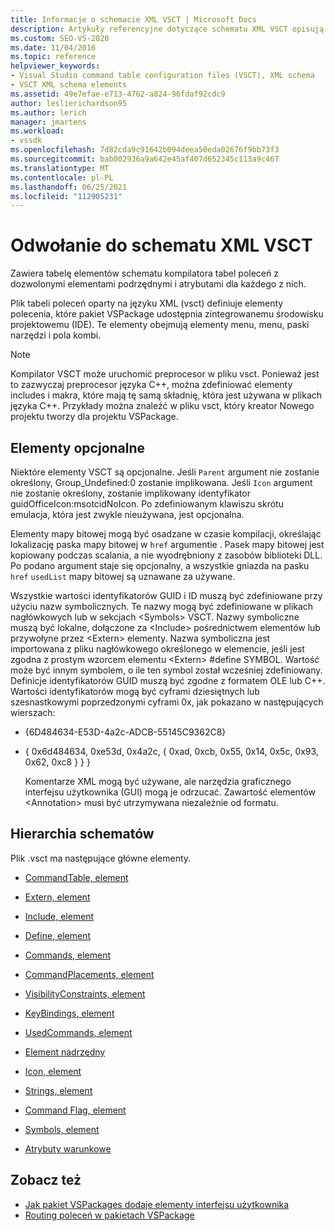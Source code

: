 ```yaml
---
title: Informacje o schemacie XML VSCT | Microsoft Docs
description: Artykuły referencyjne dotyczące schematu XML VSCT opisują elementy schematu kompilatora tabel poleceń z dozwolonymi elementami podrzędnymi i atrybutami dla każdego z nich.
ms.custom: SEO-VS-2020
ms.date: 11/04/2016
ms.topic: reference
helpviewer_keywords:
- Visual Studio command table configuration files (VSCT), XML schema
- VSCT XML schema elements
ms.assetid: 49e7efae-e713-4762-a824-96fdaf92cdc9
author: leslierichardson95
ms.author: lerich
manager: jmartens
ms.workload:
- vssdk
ms.openlocfilehash: 7d82cda9c91642b094deea50eda02676f9bb73f3
ms.sourcegitcommit: bab002936a9a642e45af407d652345c113a9c467
ms.translationtype: MT
ms.contentlocale: pl-PL
ms.lasthandoff: 06/25/2021
ms.locfileid: "112905231"
---
```

# <a name="vsct-xml-schema-reference"></a>Odwołanie do schematu XML VSCT
Zawiera tabelę elementów schematu kompilatora tabel poleceń z dozwolonymi elementami podrzędnymi i atrybutami dla każdego z nich.

 Plik tabeli poleceń oparty na języku XML (vsct) definiuje elementy polecenia, które pakiet VSPackage udostępnia zintegrowanemu środowisku projektowemu (IDE). Te elementy obejmują elementy menu, menu, paski narzędzi i pola kombi.

> [!NOTE]
> Kompilator VSCT może uruchomić preprocesor w pliku vsct. Ponieważ jest to zazwyczaj preprocesor języka C++, można zdefiniować elementy includes i makra, które mają tę samą składnię, która jest używana w plikach języka C++. Przykłady można znaleźć w pliku vsct, który kreator Nowego projektu tworzy dla projektu VSPackage. 

## <a name="optional-elements"></a>Elementy opcjonalne
 Niektóre elementy VSCT są opcjonalne. Jeśli `Parent` argument nie zostanie określony, Group_Undefined:0 zostanie implikowana. Jeśli `Icon` argument nie zostanie określony, zostanie implikowany identyfikator guidOfficeIcon:msotcidNoIcon. Po zdefiniowanym klawiszu skrótu emulacja, która jest zwykle nieużywana, jest opcjonalna.

 Elementy mapy bitowej mogą być osadzane w czasie kompilacji, określając lokalizację paska mapy bitowej w `href` argumentie . Pasek mapy bitowej jest kopiowany podczas scalania, a nie wyodrębniony z zasobów biblioteki DLL. Po podano argument staje się opcjonalny, a wszystkie gniazda na pasku `href` `usedList` mapy bitowej są uznawane za używane.

 Wszystkie wartości identyfikatorów GUID i ID muszą być zdefiniowane przy użyciu nazw symbolicznych. Te nazwy mogą być zdefiniowane w plikach nagłówkowych lub w sekcjach \<Symbols> VSCT. Nazwy symboliczne muszą być lokalne, dołączone za \<Include> pośrednictwem elementów lub przywołyne przez \<Extern> elementy. Nazwa symboliczna jest importowana z pliku nagłówkowego określonego w elemencie, jeśli jest zgodna z prostym wzorcem elementu \<Extern> #define SYMBOL. Wartość może być innym symbolem, o ile ten symbol został wcześniej zdefiniowany. Definicje identyfikatorów GUID muszą być zgodne z formatem OLE lub C++. Wartości identyfikatorów mogą być cyframi dziesiętnych lub szesnastkowymi poprzedzonymi cyframi 0x, jak pokazano w następujących wierszach:

- {6D484634-E53D-4a2c-ADCB-55145C9362C8}

- { 0x6d484634, 0xe53d, 0x4a2c, { 0xad, 0xcb, 0x55, 0x14, 0x5c, 0x93, 0x62, 0xc8 } } }

  Komentarze XML mogą być używane, ale narzędzia graficznego interfejsu użytkownika (GUI) mogą je odrzucać. Zawartość elementów \<Annotation> musi być utrzymywana niezależnie od formatu.

## <a name="schema-hierarchy"></a>Hierarchia schematów
 Plik .vsct ma następujące główne elementy.

- [CommandTable, element](../extensibility/commandtable-element.md)

- [Extern, element](../extensibility/extern-element.md)

- [Include, element](../extensibility/include-element.md)

- [Define, element](../extensibility/define-element.md)

- [Commands, element](../extensibility/commands-element.md)

- [CommandPlacements, element](../extensibility/commandplacements-element.md)

- [VisibilityConstraints, element](../extensibility/visibilityconstraints-element.md)

- [KeyBindings, element](../extensibility/keybindings-element.md)

- [UsedCommands, element](../extensibility/usedcommands-element.md)

- [Element nadrzędny](../extensibility/parent-element.md)

- [Icon, element](../extensibility/icon-element.md)

- [Strings, element](../extensibility/strings-element.md)

- [Command Flag, element](../extensibility/command-flag-element.md)

- [Symbols, element](../extensibility/symbols-element.md)

- [Atrybuty warunkowe](../extensibility/vsct-xml-schema-conditional-attributes.md)

## <a name="see-also"></a>Zobacz też
- [Jak pakiet VSPackages dodaje elementy interfejsu użytkownika](../extensibility/internals/how-vspackages-add-user-interface-elements.md)
- [Routing poleceń w pakietach VSPackage](../extensibility/internals/command-routing-in-vspackages.md)
